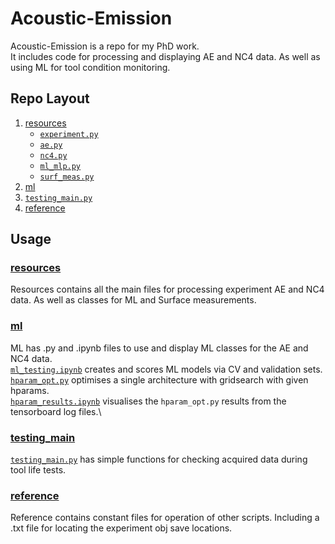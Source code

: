 # Acoustic-Emission
Acoustic-Emission is a repo for my PhD work.\
It includes code for processing and displaying AE and NC4 data. As well as 
using ML for tool condition monitoring.

## Repo Layout
1) [resources](resources)
   - [`experiment.py`](resources/experiment.py)
   - [`ae.py`](resources/ae.py)
   - [`nc4.py`](resources/nc4.py)
   - [`ml_mlp.py`](resources/ml_mlp.py)
   - [`surf_meas.py`](resources/surf_meas.py)
2) [ml](ml) 
3) [`testing_main.py`](testing_main.py)
4) [reference](resources/reference)

## Usage
### [resources](resources)
Resources contains all the main files for processing experiment AE and NC4 
data. As well as classes for ML and Surface measurements.

### [ml](ml)
ML has .py and .ipynb files to use and display ML classes for the AE and 
NC4 data.\
[`ml_testing.ipynb`](ml/ml_testing.ipynb) creates and scores ML models via 
CV and validation sets.\
[`hparam_opt.py`](ml/hparam_opt.py) optimises a single architecture with 
gridsearch with given hparams.\
[`hparam_results.ipynb`](ml/hparam_results.ipynb) visualises the 
`hparam_opt.py` results from the tensorboard log files.\

### [testing_main](testing_main.py)
[`testing_main.py`](testing_main.py) has simple functions for checking 
acquired data during 
tool life tests. 

### [reference](resources/reference)
Reference contains constant files for operation of other scripts. Including 
a .txt file for locating the experiment obj save locations.